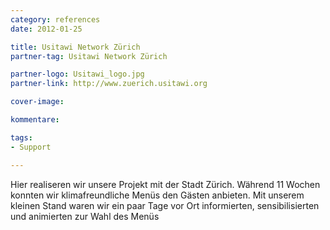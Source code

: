 ```yaml
---
category: references
date: 2012-01-25

title: Usitawi Network Zürich
partner-tag: Usitawi Network Zürich

partner-logo: Usitawi_logo.jpg
partner-link: http://www.zuerich.usitawi.org

cover-image: 

kommentare:

tags:
- Support

---
```


Hier realiseren wir unsere Projekt mit der Stadt Zürich. Während 11 Wochen konnten wir klimafreundliche Menüs den Gästen anbieten. Mit unserem kleinen Stand waren wir ein paar Tage vor Ort informierten, sensibilisierten und animierten zur Wahl des Menüs